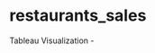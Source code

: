 # restaurants_sales
Tableau Visualization - <a href="https://public.tableau.com/app/profile/ramniwashkumar/viz/Restaurantfoodconsumption/menu_categorycontributioninItemQuantity">
